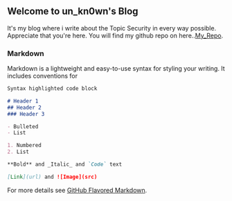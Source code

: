 ## Welcome to un\_kn0wn's Blog

It's my blog where i write about the Topic Security in every way possible. Appreciate that you're here.
You will find my github repo on here..[My_Repo](https://github.com/UN1337KN0WN/).

### Markdown

Markdown is a lightweight and easy-to-use syntax for styling your writing. It includes conventions for

```markdown
Syntax highlighted code block

# Header 1
## Header 2
### Header 3

- Bulleted
- List

1. Numbered
2. List

**Bold** and _Italic_ and `Code` text

[Link](url) and ![Image](src)
```

For more details see [GitHub Flavored Markdown](https://guides.github.com/features/mastering-markdown/).

